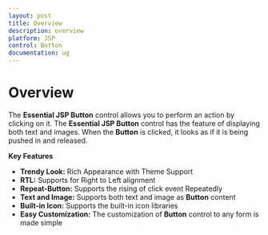 ```yaml
---
layout: post
title: Overview
description: overview
platform: JSP
control: Button
documentation: ug
---
```


# Overview

The **Essential JSP Button** control allows you to perform an action by clicking on it. The **Essential JSP Button** control has the feature of displaying both text and images. When the **Button** is clicked, it looks as if it is being pushed in and released.

**Key Features**

* **Trendy Look:** Rich Appearance with Theme Support
* **RTL:** Supports for Right to Left alignment
* **Repeat-Button:** Supports the rising of click event Repeatedly 
* **Text and Image:** Supports both text and image as **Button** content
* **Built-in Icon:** Supports the built-in icon libraries
* **Easy Customization:** The customization of **Button** control to any form is made simple